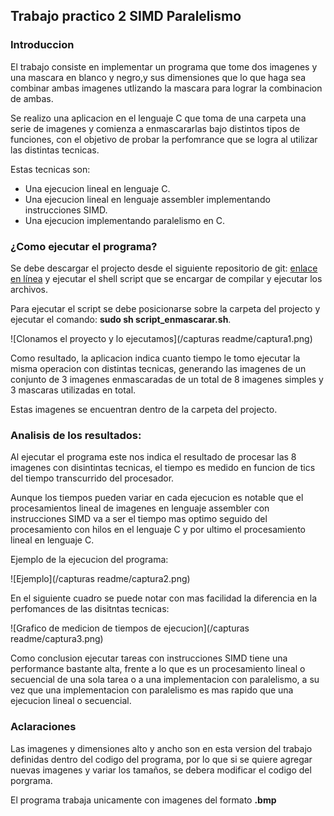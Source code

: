 ## Trabajo practico 2 SIMD Paralelismo 

### Introduccion

El trabajo consiste en implementar un programa que tome dos imagenes y una mascara en blanco y negro,y sus dimensiones que lo que haga sea combinar ambas imagenes utlizando la mascara para lograr la combinacion de ambas.

Se realizo una aplicacion en el lenguaje C que toma de una carpeta una serie de imagenes y comienza a enmascararlas bajo distintos tipos de funciones, con el objetivo de probar la perfomrance que se logra al utilizar las distintas tecnicas.

Estas tecnicas son: 

* Una ejecucion lineal en lenguaje C.
* Una ejecucion lineal en lenguaje assembler implementando instrucciones SIMD.
* Una ejecucion implementando paralelismo en C.

### ¿Como ejecutar el programa? 

Se debe descargar el projecto desde el siguiente repositorio de git: [enlace en línea](https://github.com/jvargas29/orga2-tp2.git) y ejecutar el shell script que se encargar de compilar y ejecutar los archivos.

Para ejecutar el script se debe posicionarse sobre la carpeta del projecto y ejecutar el comando: **sudo sh script_enmascarar.sh**.

![Clonamos el proyecto y lo ejecutamos](/capturas readme/captura1.png)

Como resultado, la aplicacion indica cuanto tiempo le tomo ejecutar la misma operacion con distintas tecnicas, generando las imagenes de un conjunto de 3 imagenes enmascaradas de un total de 8 imagenes simples y 3 mascaras utilizadas en total. 

Estas imagenes se encuentran dentro de la carpeta del projecto.

### Analisis de los resultados:

Al ejecutar el programa este nos indica el resultado de procesar las 8 imagenes con disintintas tecnicas, el tiempo es medido en funcion de tics del tiempo transcurrido del procesador.

Aunque los tiempos pueden variar en cada ejecucion es notable que el procesamientos lineal de imagenes en lenguaje assembler con instrucciones SIMD va a ser el tiempo mas optimo seguido del procesamiento con hilos en el lenguaje C y por ultimo el procesamiento lineal en lenguaje C.

Ejemplo de la ejecucion del programa: 

![Ejemplo](/capturas readme/captura2.png)

En el siguiente cuadro se puede notar con mas facilidad la diferencia en la perfomances de las disitntas tecnicas: 

![Grafico de medicion de tiempos de ejecucion](/capturas readme/captura3.png)

Como conclusion ejecutar tareas con instrucciones SIMD tiene una performance bastante alta, frente a lo que es un procesamiento lineal o secuencial de una sola tarea o a una implementacion con paralelismo, a su vez que una implementacion con paralelismo es mas rapido que una ejecucion lineal o secuencial.

### Aclaraciones

Las imagenes y dimensiones alto y ancho son en esta version del trabajo definidas dentro del codigo del programa, por lo que si se quiere agregar nuevas imagenes y variar los tamaños, se debera modificar el codigo del porgrama. 

El programa trabaja unicamente con imagenes del formato **.bmp**